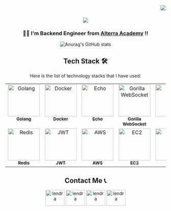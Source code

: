 <img align="right" src="https://komarev.com/ghpvc/?username=lendral3n&color=blue&style=plastic" />

<h1 align="center">
    <img src="https://readme-typing-svg.herokuapp.com/?font=Impact&size=40&center=true&vCenter=true&width=500&height=70&duration=4000&lines=Hi+There!+👋;+I'm+Lendra+Syaputra!!+😊;" />
</h1>

<h3 align="center">👨‍💻 I'm Backend Engineer from <a href="https://academy.alterra.id/">Alterra Academy</a> !!</h3>

<div align="center">

![Anurag's GitHub stats](https://github-readme-stats.vercel.app/api?username=lendral3n&show_icons=true&theme=transparent)

## Tech Stack 🛠️ 

Here is the list of technology stacks that I have used:

<table>
  <tbody>
    <tr>
      <td align="center" valign="top" width="14.28%"><a href="https://go.dev/"><img src="https://avatars.githubusercontent.com/u/4314092?s=200" width="100px;" alt="Golang"/><br /><sub><b>Golang</b></sub></a></td>
      <td align="center" valign="top" width="14.28%"><a href="https://www.docker.com/"><img src="https://avatars.githubusercontent.com/u/5429470?s=200" width="100px;" alt="Docker"/><br /><sub><b>Docker</b></sub></a></td>
      <td align="center" valign="top" width="14.28%"><a href="https://echo.labstack.com/"><img src="https://avatars.githubusercontent.com/u/2624634?s=48" width="100px;" alt="Echo"/><br /><sub><b>Echo</b></sub></a></td>
      <td align="center" valign="top" width="14.28%"><a href="https://github.com/gorilla/websocket"><img src="https://avatars.githubusercontent.com/u/489566?s=48" width="100px;" alt="Gorilla WebSocket"/><br /><sub><b>Gorilla WebSocket</b></sub></a></td>
      <td align="center" valign="top" width="14.28%"><a href="https://gorm.io/"><img src="https://avatars.githubusercontent.com/u/15127678?s=48" width="100px;" alt="Gorm"/><br /><sub><b>Gorm</b></sub></a></td>
      <td align="center" valign="top" width="14.28%"><a href="https://www.mysql.com/"><img src="https://avatars.githubusercontent.com/u/2452804?s=200" width="100px;" alt="MySQL"/><br /><sub><b>MySQL</b></sub></a></td>
      <td align="center" valign="top" width="14.28%"><a href="https://www.postgresql.org/"><img src="https://avatars.githubusercontent.com/u/177543?s=48" width="100px;" alt="Postgres"/><br /><sub><b>Postgres</b></sub></a></td>
    </tr>
    <tr>
      <td align="center" valign="top" width="14.28%"><a href="https://redis.io/"><img src="https://avatars.githubusercontent.com/u/1529926?s=48" width="100px;" alt="Redis"/><br /><sub><b>Redis</b></sub></a></td>
      <td align="center" valign="top" width="14.28%"><a href="https://jwt.io/"><img src="https://jwt.io/img/pic_logo.svg" width="100px;" alt="JWT"/><br /><sub><b>JWT</b></sub></a></td>
      <td align="center" valign="top" width="14.28%"><a href="https://aws.amazon.com/"><img src="https://avatars.githubusercontent.com/u/2232217?s=200" width="100px;" alt="AWS"/><br /><sub><b>AWS</b></sub></a></td>
      <td align="center" valign="top" width="14.28%"><a href="https://aws.amazon.com/ec2/"><img src="https://d2ga7imph990gt.cloudfront.net/icon/d88319dfa5d204f019b4284149886c59-7d586ea82f792b61a8c87de60565133d.svg" width="100px;" alt="EC2"/><br /><sub><b>EC2</b></sub></a></td>
      <td align="center" valign="top" width="14.28%"><a href="https://aws.amazon.com/s3/"><img src="https://d2ga7imph990gt.cloudfront.net/icon/c0828e0381730befd1f7a025057c74fb-43acc0496e64afba82dbc9ab774dc622.svg" width="100px;" alt="S3"/><br /><sub><b>S3</b></sub></a></td>
      <td align="center" valign="top" width="14.28%"><a href="https://cloudinary.com/"><img src="https://avatars.githubusercontent.com/u/1460763?s=48" width="100px;" alt="Cloudinary"/><br /><sub><b>Cloudinary</b></sub></a></td>
        <td align="center" valign="top" width="14.28%"><a href="https://midtrans.com/id"><img src="https://avatars.githubusercontent.com/u/17001512?s=48" width="100px;" alt="Midtrans"/><br /><sub><b>Midtrans</b></sub></a></td>
    </tr>
   <!--- <tr>
      New Stack
    </tr> --->
  </tbody>
</table>

## Contact Me 📞

<div align="center">
  <a href="https://www.facebook.com/profile.php?id=100041613250923" target="blank"><img align="center" src="https://raw.githubusercontent.com/rahuldkjain/github-profile-readme-generator/master/src/images/icons/Social/facebook.svg" alt="lendra" height="50" width="60" /></a>
  <a href="https://www.linkedin.com/in/lendra-syaputra-98119023a/" target="blank"><img align="center" src="https://raw.githubusercontent.com/rahuldkjain/github-profile-readme-generator/master/src/images/icons/Social/linked-in-alt.svg" alt="lendra" height="50" width="60" /></a>
  <a href="https://www.instagram.com/lendral3n/" target="blank"><img align="center" src="https://raw.githubusercontent.com/rahuldkjain/github-profile-readme-generator/master/src/images/icons/Social/instagram.svg" alt="lendra" height="50" width="60" /></a>
  <a href="https://discord.com/users/804390945393999952" target="blank"><img align="center" src="https://raw.githubusercontent.com/rahuldkjain/github-profile-readme-generator/master/src/images/icons/Social/discord.svg" alt="lendra" height="50" width="60" /></a>
</div>

